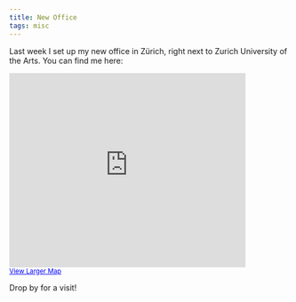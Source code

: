 ```yaml
---
title: New Office
tags: misc
---
```

Last week I set up my new office in Zürich, right next to Zurich University of the Arts. You can find me here:

<iframe width="425" height="350" frameborder="0" scrolling="no" marginheight="0" marginwidth="0" src="http://maps.google.com/maps?f=q&amp;source=s_q&amp;hl=en&amp;geocode=&amp;q=baumstrasse+10,+Z%C3%BCrich&amp;aq=&amp;sll=32.472695,30.410156&amp;sspn=67.863477,135.263672&amp;ie=UTF8&amp;hq=&amp;hnear=Baumgasse+10,+Kreis+5+8005+Z%C3%BCrich,+Switzerland&amp;t=h&amp;z=14&amp;ll=47.382205,8.535778&amp;output=embed">
</iframe>
<br />
<small>
  <a href="http://maps.google.com/maps?f=q&amp;source=embed&amp;hl=en&amp;geocode=&amp;q=baumstrasse+10,+Z%C3%BCrich&amp;aq=&amp;sll=32.472695,30.410156&amp;sspn=67.863477,135.263672&amp;ie=UTF8&amp;hq=&amp;hnear=Baumgasse+10,+Kreis+5+8005+Z%C3%BCrich,+Switzerland&amp;t=h&amp;z=14&amp;ll=47.382205,8.535778" style="color:#0000FF;text-align:left">View Larger Map</a>
</small>

Drop by for a visit!

